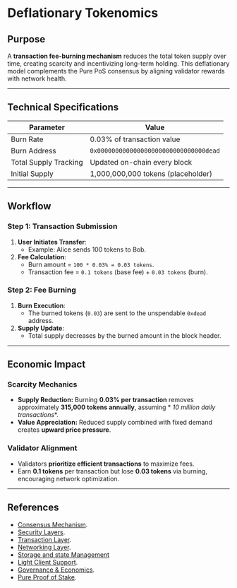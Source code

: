 # Deflationary Tokenomics

## **Purpose**

A **transaction fee-burning mechanism** reduces the total token supply over time, creating scarcity and incentivizing
long-term holding. This deflationary model complements the Pure PoS consensus by aligning validator rewards with network
health.

---

## **Technical Specifications**

| **Parameter**         | **Value**                              |  
|-----------------------|----------------------------------------|  
| Burn Rate             | 0.03% of transaction value             |  
| Burn Address          | `0x000000000000000000000000000000dead` |  
| Total Supply Tracking | Updated on-chain every block           |  
| Initial Supply        | 1,000,000,000 tokens (placeholder)     |  

---

## **Workflow**

### **Step 1: Transaction Submission**

1. **User Initiates Transfer**:
    - Example: Alice sends 100 tokens to Bob.
2. **Fee Calculation**:
    - Burn amount = `100 * 0.03% = 0.03 tokens`.
    - Transaction fee = `0.1 tokens` (base fee) + `0.03 tokens` (burn).

### **Step 2: Fee Burning**

1. **Burn Execution**:
    - The burned tokens (`0.03`) are sent to the unspendable `0xdead` address.
2. **Supply Update**:
    - Total supply decreases by the burned amount in the block header.

---

## Economic Impact

### Scarcity Mechanics

- **Supply Reduction:** Burning **0.03% per transaction** removes approximately **315,000 tokens annually**, assuming *
  *10 million daily transactions**.
- **Value Appreciation:** Reduced supply combined with fixed demand creates **upward price pressure**.

### Validator Alignment

- Validators **prioritize efficient transactions** to maximize fees.
- Earn **0.1 tokens** per transaction but lose **0.03 tokens** via burning, encouraging network optimization.

---

## References

- [Consensus Mechanism](https://github.com/GradeLabz/quantum-resistant-blockchain-docs/blob/main/1.0%20Introduction/1.0%20Introduction.md).
- [Security Layers](https://github.com/GradeLabz/quantum-resistant-blockchain-docs/tree/main/3.0%20Security%20Layers).
- [Transaction Layer](https://github.com/GradeLabz/quantum-resistant-blockchain-docs/blob/main/2.0%20Core%20Blockchain%20Features/2.2%20transaction-layer.md).
- [Networking Layer](https://github.com/GradeLabz/quantum-resistant-blockchain-docs/blob/main/3.0%20Security%20Layers/3.2%20networking-layer.md).
- [Storage and state Management](https://github.com/GradeLabz/quantum-resistant-blockchain-docs/blob/main/3.0%20Security%20Layers/3.3%20storage-and-state-management.md)
- [Light Client Support](https://github.com/GradeLabz/quantum-resistant-blockchain-docs/blob/main/4.0%20Supporting%20Features/4.1%20light-client-support.md).
- [Governance & Economics](https://github.com/GradeLabz/quantum-resistant-blockchain-docs/tree/main/5.0%20Governance%20and%20Economics).
- [Pure Proof of Stake](https://github.com/GradeLabz/quantum-resistant-blockchain-docs/blob/main/5.0%20Governance%20and%20Economics/5.2%20pure-proof-of-stake.md).
